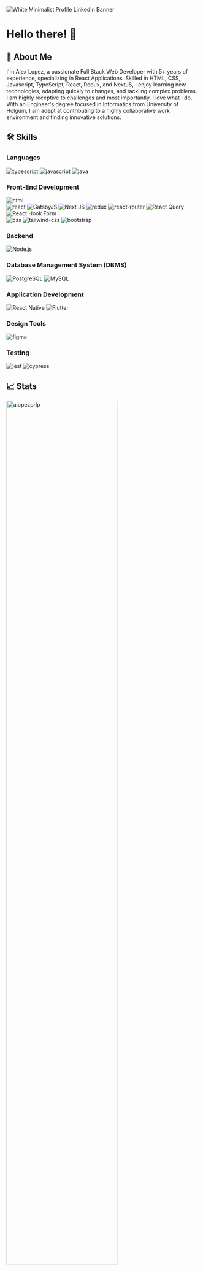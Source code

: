 ![White Minimalist Profile LinkedIn Banner](https://media.licdn.com/dms/image/C4D16AQEEe1xIbutdLA/profile-displaybackgroundimage-shrink_350_1400/0/1645456951178?e=1687996800&v=beta&t=ehrSlCEVDhmBpmG_0hNVCD6Qf2e4mCEJngGCtHtBGUo)


# Hello there! 👋

## 🚀 About Me

I'm Alex Lopez, a passionate Full Stack Web Developer with 5+ years of experience, specializing in React Applications. Skilled in HTML, CSS, Javascript, TypeScript, React, Redux, and NextJS, I enjoy learning new technologies, adapting quickly to changes, and tackling complex problems. I am highly receptive to challenges and most importantly, I love what I do. With an Engineer's degree focused in Informatics from University of Holguín, I am adept at contributing to a highly collaborative work environment and finding innovative solutions.

## 🛠️ Skills

### Languages

![typescript](https://img.shields.io/badge/TypeScript-3178C6?style=for-the-badge&logo=typescript&logoColor=white)
![javascript](https://img.shields.io/badge/JavaScript-323330?style=for-the-badge&logo=javascript&logoColor=F7DF1E)
![java](https://img.shields.io/badge/Java-2888a9?style=for-the-badge&logo=java&logoColor=white)

### Front-End Development

![html](https://img.shields.io/badge/HTML5-E34F26?style=for-the-badge&logo=html5&logoColor=white)\
![react](https://img.shields.io/badge/React-20232A?style=for-the-badge&logo=react&logoColor=61DAFB)
![GatsbyJS](https://img.shields.io/badge/GatsbyJS-663399?style=for-the-badge&logo=gatsby&logoColor=white)
![Next JS](https://img.shields.io/badge/Next-black?style=for-the-badge&logo=next.js&logoColor=white)
![redux](https://img.shields.io/badge/Redux-593D88?style=for-the-badge&logo=redux&logoColor=white)
![react-router](https://img.shields.io/badge/React_Router-CA4245?style=for-the-badge&logo=react-router&logoColor=white)
![React Query](https://img.shields.io/badge/-React%20Query-FF4154?style=for-the-badge&logo=react%20query&logoColor=white)
![React Hook Form](https://img.shields.io/badge/React%20Hook%20Form-%23EC5990.svg?style=for-the-badge&logo=reacthookform&logoColor=white)\
![css](https://img.shields.io/badge/CSS3-1572B6?style=for-the-badge&logo=css3&logoColor=white)
![tailwind-css](https://img.shields.io/badge/tailwind_css-06B6D4?style=for-the-badge&logo=tailwind-css&logoColor=white)
![bootstrap](https://img.shields.io/badge/Bootstrap-563D7C?style=for-the-badge&logo=bootstrap&logoColor=white)


### Backend

![Node.js](https://img.shields.io/badge/Node.js-43853d?style=for-the-badge&logo=node.js&logoColor=white)

### Database Management System (DBMS)

![PostgreSQL](https://img.shields.io/badge/PostgreSQL-336791?style=for-the-badge&logo=postgresql&logoColor=white)
![MySQL](https://img.shields.io/badge/MySQL-4479A1?style=for-the-badge&logo=mysql&logoColor=white)

### Application Development

![React Native](https://img.shields.io/badge/React_Native-20232A?style=for-the-badge&logo=react&logoColor=61DAFB)
![Flutter](https://img.shields.io/badge/Flutter-02569B?style=for-the-badge&logo=flutter&logoColor=white)

### Design Tools

![figma](https://img.shields.io/badge/figma-000000?style=for-the-badge&logo=figma&logoColor=white)

### Testing

![jest](https://img.shields.io/badge/Jest-C21325?style=for-the-badge&logo=jest&logoColor=white)
![cypress](https://img.shields.io/badge/-cypress-%23E5E5E5?style=for-the-badge&logo=cypress&logoColor=058a5e)


## 📈 Stats

<div align="left"><img src="https://github-readme-streak-stats.herokuapp.com?user=alopezprlp&theme=radical" alt="alopezprlp" width="76%" /></div>

<br/>

![Profile views](https://gpvc.arturio.dev/alopezprlp)

## 🔗 Links

[![linked-in](https://img.shields.io/badge/Linked_In-0077B5?style=for-the-badge&logo=LinkedIn&logoColor=white)](https://www.linkedin.com/in/alopezdev/)
[![gmail](https://img.shields.io/badge/Gmail-D14836?style=for-the-badge&logo=Gmail&logoColor=white)](mailto:reybislp@gmail.com)
